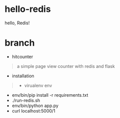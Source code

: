 # hello-redis
hello, Redis!


# branch

- hitcounter

> a simple page view counter with redis and flask

* installation

> * virualenv env
* env/bin/pip install -r requirements.txt
* ./run-redis.sh
* env/bin/python app.py
* curl localhost:5000/1 


 
